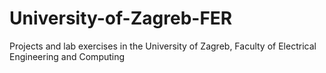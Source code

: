 # University-of-Zagreb-FER
Projects and lab exercises in the University of Zagreb, Faculty of Electrical Engineering and Computing
